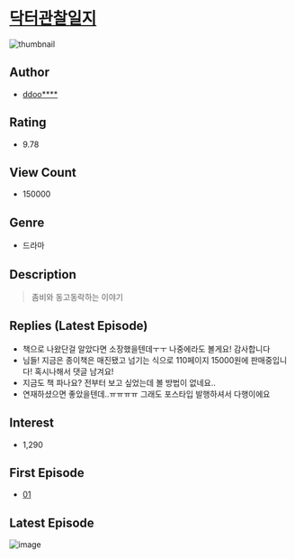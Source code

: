 # [닥터관찰일지](https://comic.naver.com/bestChallenge/list?titleId=682915)
![thumbnail](https://image-comic.pstatic.net/user_contents_data/challenge_comic/2020/01/14/303248/thumbnail_202x16489b62e12_0493_4b80_a4fe_9b970f5b9ca7_00001784.JPEG)

## Author
- [ddoo****](https://comic.naver.com/artistTitle?id=303248)

## Rating
- 9.78

## View Count
- 150000

## Genre
- 드라마

## Description
> 좀비와 동고동락하는 이야기

## Replies (Latest Episode)
- 책으로 나왔단걸 알았다면 소장했을텐데ㅜㅜ 나중에라도 볼게요! 감사합니다
- 님들! 지금은 종이책은 매진됐고 넘기는 식으로 110페이지 15000원에 판매중입니다! 혹시나해서 댓글 남겨요!
- 지금도 책 파나요? 전부터 보고 싶었는데 볼 방법이 없네요..
- 연재하셨으면 좋았을텐데..ㅠㅠㅠㅠ 그래도 포스타입 발행하셔서 다행이에요

## Interest
- 1,290

## First Episode
- [01](https://comic.naver.com/bestChallenge/detail?titleId=682915&no=3)

## Latest Episode
![image](https://image-comic.pstatic.net/user_contents_data/challenge_comic/2020/01/14/303248/upload_3617345118251660850.jpeg)

